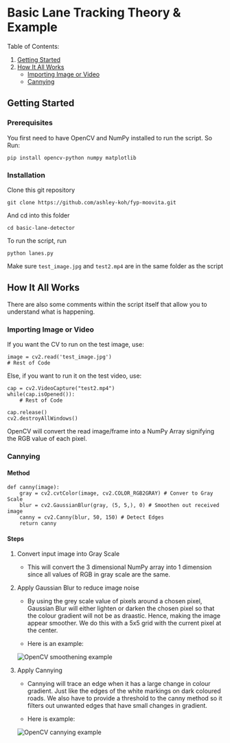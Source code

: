 # Basic Lane Tracking Theory & Example

Table of Contents:

1. [Getting Started](#getting-started)
2. [How It All Works](#how-it-all-works)
    * [Importing Image or Video](#importing-image-or-video)
    * [Cannying](#cannying)

## Getting Started

### Prerequisites

You first need to have OpenCV and NumPy installed to run the script. So Run:

`pip install opencv-python numpy matplotlib`

### Installation

Clone this git repository

`git clone https://github.com/ashley-koh/fyp-moovita.git`

And cd into this folder

`cd basic-lane-detector`

To run the script, run

`python lanes.py`

Make sure `test_image.jpg` and `test2.mp4` are in the same folder as the script

## How It All Works

There are also some comments within the script itself that allow you to understand what is happening.

### Importing Image or Video

If you want the CV to run on the test image, use:

```
image = cv2.read('test_image.jpg')
# Rest of Code
```

Else, if you want to run it on the test video, use:

```
cap = cv2.VideoCapture("test2.mp4")
while(cap.isOpened()):
    # Rest of Code

cap.release()
cv2.destroyAllWindows()
```

OpenCV will convert the read image/frame into a NumPy Array signifying the RGB value of each pixel.

### Cannying

#### Method

```
def canny(image):
    gray = cv2.cvtColor(image, cv2.COLOR_RGB2GRAY) # Conver to Gray Scale
    blur = cv2.GaussianBlur(gray, (5, 5,), 0) # Smoothen out received image
    canny = cv2.Canny(blur, 50, 150) # Detect Edges
    return canny
```

#### Steps

1. Convert input image into Gray Scale
    * This will convert the 3 dimensional NumPy array into 1 dimension since all values of RGB in gray scale are the same.

2. Apply Gaussian Blur to reduce image noise
    * By using the grey scale value of pixels around a chosen pixel, Gaussian Blur will either lighten or darken the chosen pixel so that the colour gradient will not be as draastic. Hence, making the image appear smoother. We do this with a 5x5 grid with the current pixel at the center.
    
    * Here is an example:
    
    ![OpenCV smoothening example](https://docs.opencv.org/3.1.0/filter.jpg)

3. Apply Cannying
    * Cannying will trace an edge when it has a large change in colour gradient. Just like the edges of the white markings on dark coloured roads. We also have to provide a threshold to the canny method so it filters out unwanted edges that have small changes in gradient.

    * Here is example:

    ![OpenCV cannying example](http://scikit-image.org/docs/dev/_images/sphx_glr_plot_canny_001.png)
